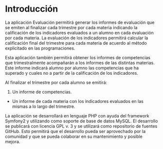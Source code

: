 Introducción
============

La aplicación Evaluación permitirá generar los informes de evaluación que se emiten al finalizar cada trimestre por cada materia indicando la calificación de los indicadores evaluados a un alumno en cada evaluación por cada materia. La evaluación de los indicadores permitirá calcular la calificación final del trimestre para cada materia de acuerdo al método explicitado en las 
programaciones.

Esta aplicación también permitirá obtener los informes de competencias que trimestralmente acompañarán a los informes de las distintas materias. Este informe indicará alumno por alumno las competencias que ha superado y cuales no a partir de la calificación de los indicadores.

Al finalizar el trimestre por cada alumno se emitirá:
 
 1. Un informe de competencias.

 - Un informe de cada materia con los indicadores evaluados en las mismas a lo largo del trimestre.

La aplicación se desarrollará en lenguaje PHP con ayuda del framework Symfony2 y utilizando como soporte de base de datos MySQL. El desarrollo se publicará con licencia GPL v. 3 y se utilizará como repositorio de fuentes GitHub. Esto permitirá que el desarrollo pueda ser aprovechado por la comunidad y que se pueda colaborar en su mantenimiento y posible mejora.

